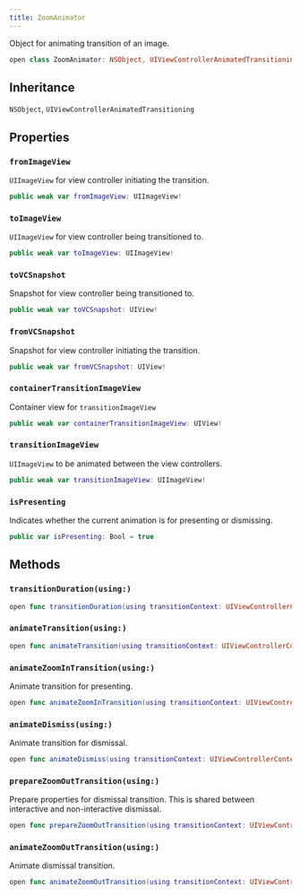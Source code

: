 ```yaml
---
title: ZoomAnimator
---
```


Object for animating transition of an image.

``` swift
open class ZoomAnimator: NSObject, UIViewControllerAnimatedTransitioning 
```

## Inheritance

`NSObject`, `UIViewControllerAnimatedTransitioning`

## Properties

### `fromImageView`

`UIImageView` for view controller initiating the transition.

``` swift
public weak var fromImageView: UIImageView!
```

### `toImageView`

`UIImageView` for view controller being transitioned to.

``` swift
public weak var toImageView: UIImageView!
```

### `toVCSnapshot`

Snapshot for view controller being transitioned to.

``` swift
public weak var toVCSnapshot: UIView!
```

### `fromVCSnapshot`

Snapshot for view controller initiating the transition.

``` swift
public weak var fromVCSnapshot: UIView!
```

### `containerTransitionImageView`

Container view for `transitionImageView`

``` swift
public weak var containerTransitionImageView: UIView!
```

### `transitionImageView`

`UIImageView` to be animated between the view controllers.

``` swift
public weak var transitionImageView: UIImageView!
```

### `isPresenting`

Indicates whether the current animation is for presenting or dismissing.

``` swift
public var isPresenting: Bool = true
```

## Methods

### `transitionDuration(using:)`

``` swift
open func transitionDuration(using transitionContext: UIViewControllerContextTransitioning?) -> TimeInterval 
```

### `animateTransition(using:)`

``` swift
open func animateTransition(using transitionContext: UIViewControllerContextTransitioning) 
```

### `animateZoomInTransition(using:)`

Animate transition for presenting.

``` swift
open func animateZoomInTransition(using transitionContext: UIViewControllerContextTransitioning) 
```

### `animateDismiss(using:)`

Animate transition for dismissal.

``` swift
open func animateDismiss(using transitionContext: UIViewControllerContextTransitioning) 
```

### `prepareZoomOutTransition(using:)`

Prepare properties for dismissal transition.
This is shared between interactive and non-interactive dismissal.

``` swift
open func prepareZoomOutTransition(using transitionContext: UIViewControllerContextTransitioning) 
```

### `animateZoomOutTransition(using:)`

Animate dismissal transition.

``` swift
open func animateZoomOutTransition(using transitionContext: UIViewControllerContextTransitioning) 
```
